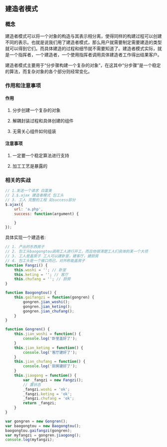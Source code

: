 ## 建造者模式

### 概念

建造者模式可以将一个对象的构造与其表示相分离，使得同样的构建过程可以创建不同的表示。也就是说我们用了建造者模式，那么用户就需要制定需要建造的类型就可以得到它们。而具体建造的过程和细节就不需要知道了。建造者模式实际，就是一个指挥者，一个建造者，一个使用指挥者调用具体建造者工作得出结果客户。

建造者模式主要用于“分步骤构建一个复杂的对象”，在这其中“分步骤”是一个稳定的算法，而复杂对象的各个部分则经常变化。

### 作用和注意事项

#### 作用

1. 分步创建一个复杂的对象

2. 解耦封装过程和具体创建的组件

3. 无需关心组件如何组装

#### 注意事项

1. 一定要一个稳定算法进行支持

2. 加工工艺是暴露的

### 相关的实战

```javascript
// 1.发送一个请求 白富美
// 2.$.ajax 建造者模式 包工头
// 3. 工人 完整的工程 如success部分
$.ajax({
    url: 'a.php',
    success: function(argument) {

    }
});
```

具体实现一个建造者:

```javascript
// 1. 产出的东西房子
// 2. 包工头baogongtou调用工人进行开工，而且他很清楚工人们具体的某一个大项
// 3. 工人是盖房子 工人可以建卧室，建客厅，建厨房
// 4. 包工头是一个接口而已，对外称能盖房子
function Fangzi() {
    this.woshi = ''; // 卧室
    this.keting = ''; // 客厅
    this.chufang = ''; // 厨房
}

function Baogongtou() {
    this.gaifangzi = function(gongren) {
        gongren.jian_woshi();
        gongren.jian_keting();
        gongren.jian_chufang();
    }
}

function Gongren() {
    this.jian_woshi = function() {
        console.log('卧室盖好了');
    }
    this.jian_keting = function() {
        console.log('客厅建好了');
    }
    this.jian_chufang = function() {
        console.log('厨房建好了');
    }
    this.jiaogong = function() {
        var _fangzi = new Fangzi();
        // 置状态
        _fangzi.woshi = 'ok';
        _fangzi.keting = 'ok';
        _fangzi.chufang = 'ok';
        return _fangzi;
    }
}

var gongren = new Gongren();
var baogongtou = new Baogongtou();
baogongtou.gaifangzi(gongren);
var myfangzi = gongren.jiaogong();
console.log(myfangzi);
```

